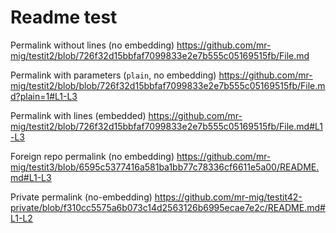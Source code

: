 # Readme test

Permalink without lines (no embedding)
https://github.com/mr-mig/testit2/blob/726f32d15bbfaf7099833e2e7b555c05169515fb/File.md

Permalink with parameters (`plain`, no embedding)
https://github.com/mr-mig/testit2/blob/blob/726f32d15bbfaf7099833e2e7b555c05169515fb/File.md?plain=1#L1-L3

Permalink with lines (embedded)
https://github.com/mr-mig/testit2/blob/726f32d15bbfaf7099833e2e7b555c05169515fb/File.md#L1-L3

Foreign repo permalink (no embedding)
https://github.com/mr-mig/testit3/blob/6595c5377416a581ba1bb77c78336cf6611e5a00/README.md#L1-L3

Private permalink (no-embedding)
https://github.com/mr-mig/testit42-private/blob/f310cc5575a6b073c14d2563126b6995ecae7e2c/README.md#L1-L2
